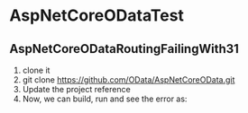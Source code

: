 # AspNetCoreODataTest

## AspNetCoreODataRoutingFailingWith31

1) clone it
2) git clone https://github.com/OData/AspNetCoreOData.git
3) Update the project reference
4) Now, we can build, run and see the error as: